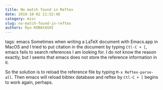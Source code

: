 ```yaml
---
title: No match found in Reftex
date: 2016-10-02 21:52:48
category: misc
slug: no-match-found-in-reftex
authors: Ryo KOBAYASHI
---
```


tags: emacs
Sometimes when writing a LaTeX document with Emacs.app in MacOS and I
tried to put citation in the document by typing `Ctl-C + [`, emacs fails
to search references I am looking for. I do not know the reason exactly,
but I seems that emacs does not store the reference information in it.

So the solution is to reload the reference file by typing
`M-x Reftex-parse-all`. Then emacs will reload bibtex database and
reftex by `Ctl-C + [` begins to work again, perhaps.
